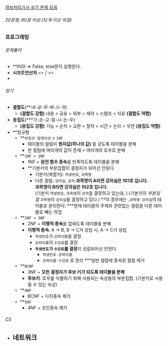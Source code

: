 [정보처리기사 실기 문제 모음](https://chobopark.tistory.com/476)
###### 20문항, 60점 이상 (12개 이상 득점)

### 프로그래밍
###### 문제풀이 
- **if(0) => False, else문이 실행된다.
- **시프트연산자** *<< | >>*
- 
###### 암기
- **결합도**(***내-공-외-제-스-자*)
	- **(결합도 강함)** 내용 > 공유 > 외부 > 제어 > 스탬프 > 자료 **(결합도 약함)**
- **응집도**(***기-순-교-절-시-논-우)
	- **(응집도 강함)**  기능 > 순차 > 교환 > 절차 > 시간 > 논리 > 우연 **(응집도 약함)**
- **정규형
	- **`비정규 릴레이션` > `1NF`
		- 테이블의 컬럼이 **원자값(하나의 값)** 을 갖도록 테이블을 분해
		- 한 컬럼에 여러개의 값이 존재 > 여러개의 로우로 분해
	- **`1NF > 2NF`
		- 1NF + **완전 함수 종속**을 만족하도록 테이블을 분해
		- **기본키의 부분집합이 결정자가 되어선 안된다.
			- 기본키(복합키): `학생번호`, `과목명`
			- 다른 컬럼: `강의실`, `성적` 
				**과목명이 A라면 강의실은 101호 입니다.**    
				**과목명이 B라면 강의실은 102호 입니다.**    
			(기본키 `학생번호`, `과목명`이 `성적`을 결정하고 있는데, )
			(기본키의 *부분집합* `과목명`이 `강의실`을 결정하고 있다.)
			**이 경우에는 ,`과목명-강의실`의 테이블로 분리한다.
			***현재 테이블의 주제와 관련없는 컬럼을 다른 테이블로 빼는 작업
	- **`2NF > 3NF`
		- 2NF + **이행적 종속**을 없애도록 테이블을 분해
		- **이행적 종속**: A -> B, B -> C가 성립 시, A -> C가 성립
			- `학생번호`가 `강좌이름`을 결정
			- `강좌이름`이 `수강료`를 결정
			- **`학생번호`가 `수강료`를 결정**이 성립되어선 안된다.
				- `학생번호-강좌이름`
				- `강좌이름-수강료` 
				로 분리
			***일반 컬럼에 종속된 컬럼 제거
	- **`BCNF`
		- 3NF + **모든 결정자가 후보 키가 되도록 테이블을 분해**
		- **후보키**: 로우를 식별하기 위해 사용되는 속성들의 부분집합. (기본키로 사용될 수 있는 속성)
	- **`4NF`
		- BCNF + 다치종속 제거
	- **`5NF`
		- 4NF + 조인종속 제거
###### CS
- 네트워크
	- 